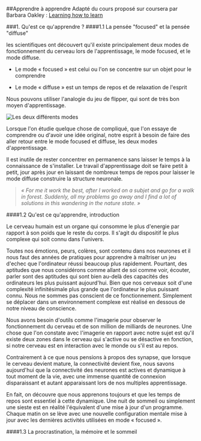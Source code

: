 ##Apprendre à apprendre
Adapté du cours proposé sur coursera par Barbara Oakley : [Learning how to learn](https://www.coursera.org/learn/learning-how-to-learn)


###1. Qu'est ce qu'apprendre ?
####1.1 La pensée "focused" et la pensée "diffuse"

les scientifiques ont découvert qu'il existe principalement deux modes de fonctionnement du cerveau lors de l'apprentissage, le mode focused, et le mode diffuse.

* Le mode « focused » est celui ou l'on se concentre sur un objet pour le comprendre

* Le mode « diffuse » est un temps de repos et de relaxation de l'esprit

Nous pouvons utiliser l'analogie du jeu de flipper, qui sont de très bon moyen d'apprentissage.


![Les deux différents modes](/images/focused-diffused.jpg)


Lorsque l'on étudie quelque chose de compliqué, que l'on essaye de comprendre ou d'avoir une idée original, notre esprit à besoin de faire des aller retour entre le mode focused et diffuse, les deux modes d'apprentissage.

Il est inutile de rester concentrer en permanence sans laisser le temps à la connaissance de s'installer. Le travail d'apprentissage doit se faire petit à petit, jour après jour en laissant de nombreux temps de repos pour laisser le mode diffuse construire la structure neuronale.

>*« For me it work the best, after I worked on a subjet and go for a walk in forest. Suddenly, all my problems go away and I find a lot of solutions in this wandering in the nature state. »*

####1.2 Qu'est ce qu'apprendre, introduction

Le cerveau humain est un organe qui consomme le plus d'energie par rapport à son poids que le reste du corps. Il s'agit du dispositif le plus complexe qui soit connu dans l'univers.

Toutes nos émotions, peurs, colères, sont contenu dans nos neurones et il nous faut des années de pratiques pour apprendre à maîtriser un jeu d'echec que l'ordinateur réussi beaucoup plus rapidement. Pourtant, des aptitudes que nous considérons comme allant de soi comme voir, écouter, parler sont des aptitudes qui sont bien au-delà des capacités des ordinateurs les plus puissant aujourd'hui. Bien que nos cerveaux soit d'une complexité infinitésimale plus grande que l'ordinateur le plus puissant connu. Nous ne sommes pas conscient de ce fonctionnement. Simplement se déplacer dans un environnement complexe est réalisé en dessous de notre niveau de conscience.

Nous avons besoin d'outils comme l'imagerie pour observer le fonctionnement du cerveau et de son million de milliards de neurones. Une chose que l'on constate avec l'imagerie en rapport avec notre sujet est qu'il existe deux zones dans le cerveau qui s'active ou se désactive en fonction, si notre cerveau est en interaction avec le monde ou s'il est au repos.

Contrairement à ce que nous pensions à propos des synapse, que lorsque le cerveau devient mature, la connectivité devient fixe, nous savons aujourd'hui que la connectivité des neurones est actives et dynamique à tout moment de la vie, avec une immense quantité de connexion disparaissant et autant apparaissant lors de nos multiples apprentissage.

En fait, on découvre que nous apprenons toujours et que les temps de repos sont essentiel à cette dynamique. Une nuit de sommeil ou simplement une sieste est en réalité l'équivalent d'une mise à jour d'un programme. Chaque matin on se lève avec une nouvelle configuration mentale mise à jour avec les dernières activités utilisées en mode « focused ».

####1.3 La procrastination, la mémoire et le sommeil